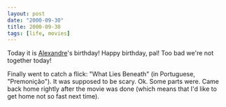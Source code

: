 ```yaml
---
layout: post
date: "2000-09-30"
title: 2000-09-30
tags: [life, movies]
---
```

Today it is [Alexandre](http://www.ime.usp.br/~lymber/)'s birthday!
Happy birthday, pal! Too bad we're not together today!

Finally went to catch a flick: "What Lies Beneath" (in Portuguese,
"Premonição"). It was supposed to be scary. Ok. Some parts were.
Came back home rightly after the movie was done (which means that
I'd like to get home not so fast next time).

